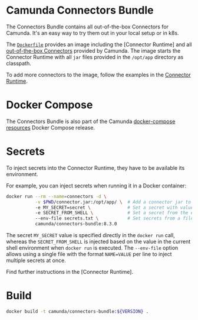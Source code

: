 # Camunda Connectors Bundle

The Connectors Bundle contains all out-of-the-box Connectors for Camunda. It's an easy way to try them out in your local setup or in k8s.

The [`Dockerfile`](./default-bundle/Dockerfile) provides an image including the [Connector Runtime]
and all [out-of-the-box Connectors](https://docs.camunda.io/docs/components/connectors/out-of-the-box-connectors/available-connectors-overview/)
provided by Camunda. The image starts the Connector Runtime with all `jar`
files provided in the `/opt/app` directory as classpath.

To add more connectors to the image, follow the examples in the [Connector Runtime](../connector-runtime/README.md#adding-connectors).

# Docker Compose

The Connectors Bundle is also part of the Camunda [docker-compose resources](https://github.com/camunda/camunda-platform) Docker Compose release.

# Secrets

To inject secrets into the Connector Runtime, they have to be available its environment.

For example, you can inject secrets when running it in a Docker container:

```bash
docker run --rm --name=connectors -d \
           -v $PWD/connector.jar:/opt/app/ \  # Add a connector jar to the classpath
           -e MY_SECRET=secret \              # Set a secret with value
           -e SECRET_FROM_SHELL \             # Set a secret from the environment
           --env-file secrets.txt \           # Set secrets from a file
           camunda/connectors-bundle:8.3.0
```

The secret `MY_SECRET` value is specified directly in the `docker run` call,
whereas the `SECRET_FROM_SHELL` is injected based on the value in the
current shell environment when `docker run` is executed. The `--env-file`
option allows using a single file with the format `NAME=VALUE` per line
to inject multiple secrets at once.

Find further instructions in the [Connector Runtime].

# Build

```bash
docker build -t camunda/connectors-bundle:${VERSION} .
```
